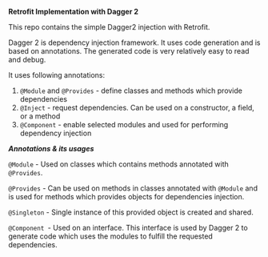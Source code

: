 **Retrofit Implementation with Dagger 2**

This repo contains the simple Dagger2 injection with Retrofit.

Dagger 2 is dependency injection framework. It uses code generation and is based on annotations. The generated code is very relatively easy to read and debug.

It uses following annotations:
1. `@Module` and `@Provides` - define classes and methods which provide dependencies
2. `@Inject` - request dependencies. Can be used on a constructor, a field, or a method
3. `@Component` - enable selected modules and used for performing dependency injection

_**Annotations & its usages**_

`@Module` - Used on classes which contains methods annotated with `@Provides`.

`@Provides` - Can be used on methods in classes annotated with `@Module` and is used for methods which provides objects for dependencies injection.

`@Singleton` - Single instance of this provided object is created and shared.

`@Component `- Used on an interface. This interface is used by Dagger 2 to generate code which uses the modules to fulfill the requested dependencies.
